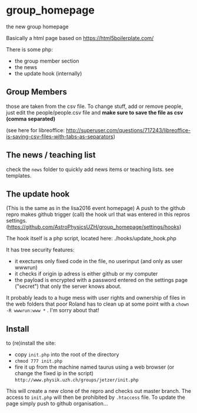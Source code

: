 # group_homepage
the new group homepage

Basically a html page based on https://html5boilerplate.com/

There is some php:
- the group member section
- the news
- the update hook (internally)


## Group Members
those are taken from the csv file.
To change stuff, add or remove people, just edit the people/people.csv file
and **make sure to save the file as csv (comma separated)**

(see here for libreoffice: http://superuser.com/questions/717243/libreoffice-is-saving-csv-files-with-tabs-as-separators)


## The news / teaching list
check the `news` folder to quickly add news items or teaching lists. see templates.


## The update hook
(This is the same as in the lisa2016 event homepage)
A push to the github repro makes github trigger (call) the hook url that was entered in this repros settings.
(https://github.com/AstroPhysicsUZH/group_homepage/settings/hooks)

The hook itself is a php script, located here:
./hooks/update_hook.php

It has tree security features:

- it exectures only fixed code in the file, no userinput (and only as user wwwrun)
- it checks if origin ip adress is either github or my computer
- the payload is encrypted with a password entered on the settings page ("secret") that only the server knows about.

It probably leads to a huge mess with user rights and ownership of files in the web folders that poor Roland has to clean up at some point with a `chown -R wwwrun:www *` . I'm sorry about that!


## Install
to (re)install the site:
- copy `init.php` into the root of the directory
- `chmod 777 init.php`
-  fire it up from the machine named taurus using a web browser (or change the fixed ip in the script) `http://www.physik.uzh.ch/groups/jetzer/init.php`

This will create a new clone of the repro and checks out master branch.
The access to `init.php` will then be prohibited by `.htaccess` file.
To update the page simply push to github organisation...
